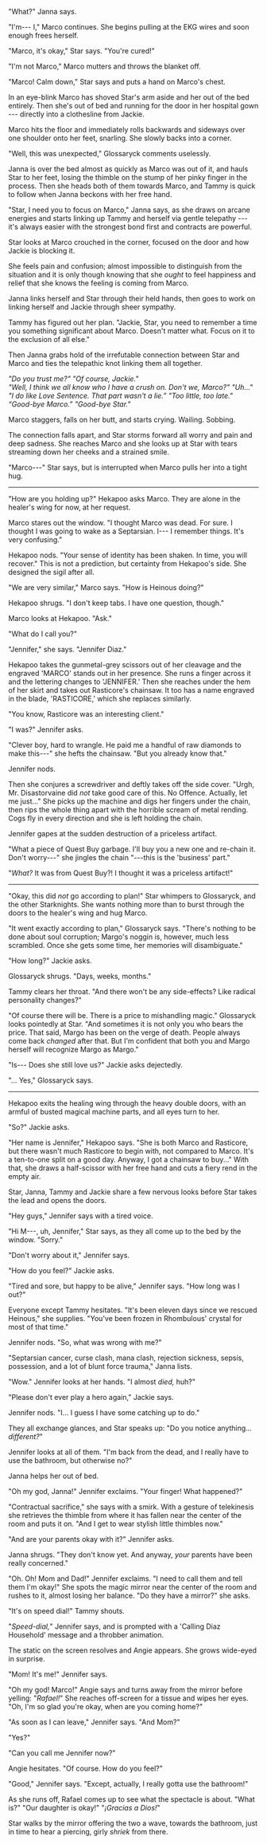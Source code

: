 "What?" Janna says.

"I'm--- I," Marco continues. She begins pulling at the EKG wires and soon enough
frees herself.

"Marco, it's okay," Star says. "You're cured!"

"I'm not Marco," Marco mutters and throws the blanket off.

"Marco! Calm down," Star says and puts a hand on Marco's chest.

In an eye-blink Marco has shoved Star's arm aside and her out of the bed entirely.
Then she's out of bed and running for the door in her hospital gown --- directly into
a clothesline from Jackie.

Marco hits the floor and immediately rolls backwards and sideways over one shoulder
onto her feet, snarling. She slowly backs into a corner.

"Well, this was unexpected," Glossaryck comments uselessly.

Janna is over the bed almost as quickly as Marco was out of it, and hauls Star to her feet,
losing the thimble on the stump of her pinky finger in the process. Then she heads both of them towards Marco,
and Tammy is quick to follow when Janna beckons with her free hand.

"Star, I need you to focus on Marco," Janna says, as she draws on arcane energies and starts linking
up Tammy and herself via gentle telepathy --- it's always easier with the strongest bond first and
contracts are powerful.

Star looks at Marco crouched in the corner, focused on the door and how Jackie is blocking it.

She feels pain and confusion; almost impossible to distinguish from the situation and it is
only though knowing that she _ought_ to feel happiness and relief that she knows the feeling
is coming from Marco.

Janna links herself and Star through their held hands, then goes to work on linking herself
and Jackie through sheer sympathy.

Tammy has figured out her plan. "Jackie, Star, you need to remember a time you something
significant about Marco. Doesn't matter what. Focus on it to the exclusion of all else."

Then Janna grabs hold of the irrefutable connection between Star and Marco and ties the
telepathic knot linking them all together.

_"Do you trust me?" "Of course, Jackie."  
"Well, I think we all know who I have a crush on. Don't we, Marco?" "Uh..."  
"I do like Love Sentence. That part wasn't a lie.” "Too little, too late."  
“Good-bye Marco.” "Good-bye Star."_

Marco staggers, falls on her butt, and starts crying. Wailing. Sobbing.

The connection falls apart, and Star storms forward all worry and pain and deep sadness.
She reaches Marco and she looks up at Star with tears streaming down her cheeks and a strained
smile.

"Marco---" Star says, but is interrupted when Marco pulls her into a tight hug.

----

"How are you holding up?" Hekapoo asks Marco. They are alone in the healer's wing for
now, at her request.

Marco stares out the window. "I thought Marco was dead. For sure. I thought I was going to wake
as a Septarsian. I--- I remember things. It's very confusing."

Hekapoo nods. "Your sense of identity has been shaken. In time, you will recover." This is
not a prediction, but certainty from Hekapoo's side. She designed the sigil after all.

"We are very similar," Marco says. "How is Heinous doing?"

Hekapoo shrugs. "I don't keep tabs. I have one question, though."

Marco looks at Hekapoo. "Ask."

"What do I call you?"

"Jennifer," she says. "Jennifer Diaz."

Hekapoo takes the gunmetal-grey scissors out of her cleavage and the engraved 'MARCO' stands
out in her presence. She runs a finger across it and the lettering changes to 'JENNIFER.'
Then she reaches under the hem of her skirt and takes out Rasticore's chainsaw. It too
has a name engraved in the blade, 'RASTICORE,' which she replaces similarly.

"You know, Rasticore was an interesting client."

"I was?" Jennifer asks.

"Clever boy, hard to wrangle. He paid me a handful of raw diamonds to make this---" she
hefts the chainsaw. "But you already know that."

Jennifer nods.

Then she conjures a screwdriver and deftly takes off the side cover. "Urgh, Mr. Disastorvaine
did _not_ take good care of this. No Offence. Actually, let me just..." She picks up the machine and
digs her fingers under the chain, then rips the whole thing apart with the
horrible scream of metal rending. Cogs fly in every direction and she is left holding
the chain.

Jennifer gapes at the sudden destruction of a priceless artifact.

"What a piece of Quest Buy garbage. I'll buy you a new one and re-chain it.
Don't worry---" she jingles the chain "---this is the 'business' part."

"_What?_ It was from Quest Buy?! I thought it was a priceless artifact!"
 
----

"Okay, this did _not_ go according to plan!" Star whimpers to Glossaryck, and the other
Starknights. She wants nothing more than to burst through the doors to the healer's wing and
hug Marco.

"It went exactly according to plan," Glossaryck says. "There's nothing to be done about soul
corruption; Margo's noggin is, however, much less scrambled. Once she gets some time, her
memories will disambiguate."

"How long?" Jackie asks.

Glossaryck shrugs. "Days, weeks, months."

Tammy clears her throat. "And there won't be any side-effects? Like radical personality
changes?"

"Of course there will be. There is a price to mishandling magic." Glossaryck looks pointedly
at Star. "And sometimes it is not only you who bears the price. That said, Margo has been on
the verge of death. People always come back _changed_ after that. But I'm confident
that both you and Margo herself will recognize Margo as Margo."

"Is--- Does she still love us?" Jackie asks dejectedly.

"... Yes," Glossaryck says.

----

Hekapoo exits the healing wing through the heavy double doors, with an armful of busted
magical machine parts, and all eyes turn to her.

"So?" Jackie asks.

"Her name is Jennifer," Hekapoo says. "She is both Marco and Rasticore, but there
wasn't much Rasticore to begin with, not compared to Marco. It's a ten-to-one split on a good day.
Anyway, I got a chainsaw to buy..." With that, she draws a half-scissor with her free hand
and cuts a fiery rend in the empty air.

Star, Janna, Tammy and Jackie share a few nervous looks before Star takes the lead and
opens the doors.

"Hey guys," Jennifer says with a tired voice.

"Hi M---, uh, Jennifer," Star says, as they all come up to the bed by the window. "Sorry."

"Don't worry about it," Jennifer says.

"How do you feel?" Jackie asks.

"Tired and sore, but happy to be alive," Jennifer says. "How long was I out?"

Everyone except Tammy hesitates. "It's been eleven days since we rescued Heinous," she
supplies. "You've been frozen in Rhombulous' crystal for most of that time."

Jennifer nods. "So, what was wrong with me?"

"Septarsian cancer, curse clash, mana clash, rejection sickness, sepsis, possession,
and a lot of blunt force trauma," Janna lists.

"Wow." Jennifer looks at her hands. "I almost _died,_ huh?"

"Please don't ever play a hero again," Jackie says.

Jennifer nods. "I... I guess I have some catching up to do."

They all exchange glances, and Star speaks up: "Do you notice anything... _different?_"

Jennifer looks at all of them. "I'm back from the dead, and I really have to use the
bathroom, but otherwise no?"

Janna helps her out of bed.

"Oh my god, Janna!" Jennifer exclaims. "Your finger! What happened?"

"Contractual sacrifice," she says with a smirk. With a gesture of telekinesis she retrieves
the thimble from where it has fallen near the center of the room and puts it
on. "And I get to wear stylish little thimbles now."

"And are your parents okay with it?" Jennifer asks.

Janna shrugs. "They don't know yet. And anyway, _your_ parents have been really concerned."

"Oh. Oh! Mom and Dad!" Jennifer exclaims. "I need to call them and tell them I'm okay!"
She spots the magic mirror near the center of the room and rushes to it, almost losing her balance. "Do they
have a mirror?" she asks.

"It's on speed dial!" Tammy shouts.

"_Speed-dial,_" Jennifer says, and is prompted with a 'Calling Diaz Household' message and
a throbber animation.

The static on the screen resolves and Angie appears. She grows wide-eyed in surprise.

"Mom! It's me!" Jennifer says.

"Oh my god! Marco!" Angie says and turns away from the mirror before yelling: "_Rafael!_"
She reaches off-screen for a tissue and wipes her eyes. "Oh, I'm so glad you're okay, when
are you coming home?"

"As soon as I can leave," Jennifer says. "And Mom?"

"Yes?"

"Can you call me Jennifer now?"

Angie hesitates. "Of course. How do you feel?"

"Good," Jennifer says. "Except, actually, I really gotta use the bathroom!"

As she runs off, Rafael comes up to see what the spectacle is about. "What is?"
"Our daughter is okay!" "_¡Gracias a Dios!_"

Star walks by the mirror offering the two a wave, towards the bathroom, just in time to
hear a piercing, girly _shriek_ from there.

